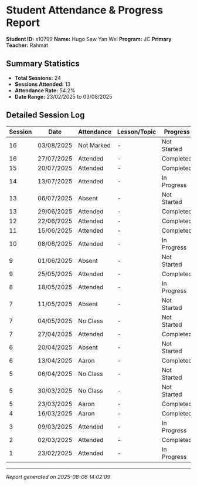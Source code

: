 # Student Attendance & Progress Report

**Student ID:** s10799
**Name:** Hugo Saw Yan Wei
**Program:** JC
**Primary Teacher:** Rahmat

## Summary Statistics
- **Total Sessions:** 24
- **Sessions Attended:** 13
- **Attendance Rate:** 54.2%
- **Date Range:** 23/02/2025 to 03/08/2025

## Detailed Session Log

| Session | Date | Attendance | Lesson/Topic | Progress |
|---------|------|------------|--------------|----------|
| 16 | 03/08/2025 | Not Marked | - | Not Started |
| 16 | 27/07/2025 | Attended | - | Completed |
| 15 | 20/07/2025 | Attended | - | Completed |
| 14 | 13/07/2025 | Attended | - | In Progress |
| 13 | 06/07/2025 | Absent | - | Not Started |
| 13 | 29/06/2025 | Attended | - | Completed |
| 12 | 22/06/2025 | Attended | - | Completed |
| 11 | 15/06/2025 | Attended | - | Completed |
| 10 | 08/06/2025 | Attended | - | In Progress |
| 9 | 01/06/2025 | Absent | - | Not Started |
| 9 | 25/05/2025 | Attended | - | Completed |
| 8 | 18/05/2025 | Attended | - | In Progress |
| 7 | 11/05/2025 | Absent | - | Not Started |
| 7 | 04/05/2025 | No Class | - | Not Started |
| 7 | 27/04/2025 | Attended | - | Completed |
| 6 | 20/04/2025 | Absent | - | Not Started |
| 6 | 13/04/2025 | Aaron | - | Completed |
| 5 | 06/04/2025 | No Class | - | Not Started |
| 5 | 30/03/2025 | No Class | - | Not Started |
| 5 | 23/03/2025 | Aaron | - | Completed |
| 4 | 16/03/2025 | Aaron | - | Completed |
| 3 | 09/03/2025 | Attended | - | In Progress |
| 2 | 02/03/2025 | Attended | - | Completed |
| 1 | 23/02/2025 | Attended | - | In Progress |

---
*Report generated on 2025-08-06 14:02:09*